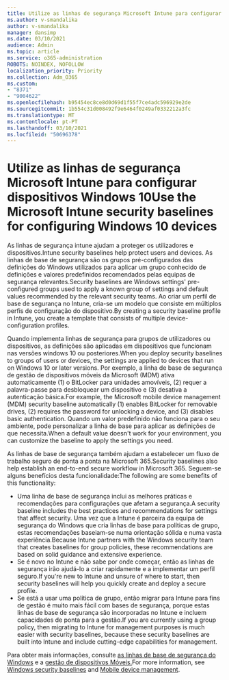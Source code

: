 ```yaml
---
title: Utilize as linhas de segurança Microsoft Intune para configurar dispositivos Windows 10
ms.author: v-smandalika
author: v-smandalika
manager: dansimp
ms.date: 03/10/2021
audience: Admin
ms.topic: article
ms.service: o365-administration
ROBOTS: NOINDEX, NOFOLLOW
localization_priority: Priority
ms.collection: Adm_O365
ms.custom:
- "8371"
- "9004622"
ms.openlocfilehash: b95454ec8ce8d0d69d1f55f7ce4adc596929e2de
ms.sourcegitcommit: 1b554c31d008492f9e6464f0249af0332212a3fc
ms.translationtype: MT
ms.contentlocale: pt-PT
ms.lasthandoff: 03/10/2021
ms.locfileid: "50696378"
---
```

# <a name="use-the-microsoft-intune-security-baselines-for-configuring-windows-10-devices"></a><span data-ttu-id="5226a-102">Utilize as linhas de segurança Microsoft Intune para configurar dispositivos Windows 10</span><span class="sxs-lookup"><span data-stu-id="5226a-102">Use the Microsoft Intune security baselines for configuring Windows 10 devices</span></span>

<span data-ttu-id="5226a-103">As linhas de segurança intune ajudam a proteger os utilizadores e dispositivos.</span><span class="sxs-lookup"><span data-stu-id="5226a-103">Intune security baselines help protect users and devices.</span></span> <span data-ttu-id="5226a-104">As linhas de base de segurança são os grupos pré-configurados das definições do Windows utilizados para aplicar um grupo conhecido de definições e valores predefinidos recomendados pelas equipas de segurança relevantes.</span><span class="sxs-lookup"><span data-stu-id="5226a-104">Security baselines are Windows settings' pre-configured groups used to apply a known group of settings and default values recommended by the relevant security teams.</span></span> <span data-ttu-id="5226a-105">Ao criar um perfil de base de segurança no Intune, cria-se um modelo que consiste em múltiplos perfis de configuração do dispositivo.</span><span class="sxs-lookup"><span data-stu-id="5226a-105">By creating a security baseline profile in Intune, you create a template that consists of multiple device-configuration profiles.</span></span>

<span data-ttu-id="5226a-106">Quando implementa linhas de segurança para grupos de utilizadores ou dispositivos, as definições são aplicadas em dispositivos que funcionam nas versões windows 10 ou posteriores.</span><span class="sxs-lookup"><span data-stu-id="5226a-106">When you deploy security baselines to groups of users or devices, the settings are applied to devices that run on Windows 10 or later versions.</span></span> <span data-ttu-id="5226a-107">Por exemplo, a linha de base de segurança de gestão de dispositivos móveis da Microsoft (MDM) ativa automaticamente (1) o BitLocker para unidades amovíveis, (2) requer a palavra-passe para desbloquear um dispositivo e (3) desativa a autenticação básica.</span><span class="sxs-lookup"><span data-stu-id="5226a-107">For example, the Microsoft mobile device management (MDM) security baseline automatically (1) enables BitLocker for removable drives, (2) requires the password for unlocking a device, and (3) disables basic authentication.</span></span> <span data-ttu-id="5226a-108">Quando um valor predefinido não funciona para o seu ambiente, pode personalizar a linha de base para aplicar as definições de que necessita.</span><span class="sxs-lookup"><span data-stu-id="5226a-108">When a default value doesn't work for your environment, you can customize the baseline to apply the settings you need.</span></span>

<span data-ttu-id="5226a-109">As linhas de base de segurança também ajudam a estabelecer um fluxo de trabalho seguro de ponta a ponta na Microsoft 365.</span><span class="sxs-lookup"><span data-stu-id="5226a-109">Security baselines also help establish an end-to-end secure workflow in Microsoft 365.</span></span> <span data-ttu-id="5226a-110">Seguem-se alguns benefícios desta funcionalidade:</span><span class="sxs-lookup"><span data-stu-id="5226a-110">The following are some benefits of this functionality:</span></span>
- <span data-ttu-id="5226a-111">Uma linha de base de segurança inclui as melhores práticas e recomendações para configurações que afetam a segurança.</span><span class="sxs-lookup"><span data-stu-id="5226a-111">A security baseline includes the best practices and recommendations for settings that affect security.</span></span> <span data-ttu-id="5226a-112">Uma vez que a Intune é parceira da equipa de segurança do Windows que cria linhas de base para políticas de grupo, estas recomendações baseiam-se numa orientação sólida e numa vasta experiência.</span><span class="sxs-lookup"><span data-stu-id="5226a-112">Because Intune partners with the Windows security team that creates baselines for group policies, these recommendations are based on solid guidance and extensive experience.</span></span>
- <span data-ttu-id="5226a-113">Se é novo no Intune e não sabe por onde começar, então as linhas de segurança irão ajudá-lo a criar rapidamente e a implementar um perfil seguro.</span><span class="sxs-lookup"><span data-stu-id="5226a-113">If you're new to Intune and unsure of where to start, then security baselines will help you quickly create and deploy a secure profile.</span></span>
- <span data-ttu-id="5226a-114">Se está a usar uma política de grupo, então migrar para Intune para fins de gestão é muito mais fácil com bases de segurança, porque estas linhas de base de segurança são incorporadas no Intune e incluem capacidades de ponta para a gestão.</span><span class="sxs-lookup"><span data-stu-id="5226a-114">If you are currently using a group policy, then migrating to Intune for management purposes is much easier with security baselines, because these security baselines are built into Intune and include cutting-edge capabilities for management.</span></span>

<span data-ttu-id="5226a-115">Para obter mais informações, consulte [as linhas de base de segurança do Windows](https://docs.microsoft.com/windows/security/threat-protection/windows-security-baselines) e a [gestão de dispositivos Móveis.](https://docs.microsoft.com/windows/client-management/mdm/)</span><span class="sxs-lookup"><span data-stu-id="5226a-115">For more information, see [Windows security baselines](https://docs.microsoft.com/windows/security/threat-protection/windows-security-baselines) and [Mobile device management](https://docs.microsoft.com/windows/client-management/mdm/).</span></span>